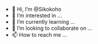 - 👋 Hi, I’m @Sikokoho
- 👀 I’m interested in ...
- 🌱 I’m currently learning ...
- 💞️ I’m looking to collaborate on ...
- 📫 How to reach me ...

<!---
Sikokoho/Sikokoho is a ✨ special ✨ repository because its `README.md` (this file) appears on your GitHub profile.
You can click the Preview link to take a look at your changes.
--->
